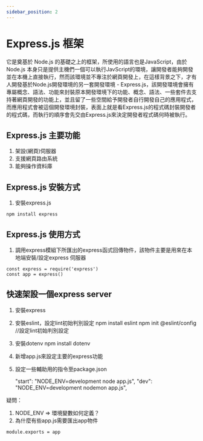 ```yaml
---
sidebar_position: 2
---
```


# Express.js 框架
它是奠基於 Node.js 的基礎之上的框架，所使用的語言也是JavaScript，由於 Node.js 本身只是提供主機們一個可以執行JavScript的環境，讓開發者能夠開發並在本機上直接執行，然而該環境並不專注於網頁開發上，在這樣背景之下，才有人開發基於Node.js開發環境的另一套開發環境 - Express.js，該開發環境會擁有專屬概念、語法、功能來封裝原本開發環境下的功能、概念、語法、一些套件去支持著網頁開發的功能上，並且留了一些空間給予開發者自行開發自己的應用程式，而應用程式會被這個開發環境封裝，表面上就是看Express.js的程式碼封裝開發者的程式碼，而執行的順序會先交由Express.js來決定開發者程式碼何時被執行。

## Express.js 主要功能
1. 架設(網頁)伺服器
2. 支援網頁路由系統
3. 能夠操作資料庫


## Express.js 安裝方式


1. 安裝express.js
```
npm install express
```


## Express.js 使用方式

1. 調用express模組下所匯出的express函式回傳物件，該物件主要是用來在本地端安裝/設定express 伺服器
```
const express = require('express')
const app = express()
```


## 快速架設一個express server


1. 安裝express
2. 安裝eslint，設定lint初始判別設定
npm install eslint
npm init @eslint/config //設定lint初始判別設定

3. 安裝dotenv
npm install dotenv

 4. 新增app.js來設定主要的express功能
 5. 設定一些輔助用的指令至package.json 

    "start": "NODE_ENV=development node app.js",
    "dev": "NODE_ENV=development nodemon app.js",


疑問：
1. NODE_ENV => 環境變數如何定義？
2. 為什麼有些app.js需要匯出app物件
```
module.exports = app
```
